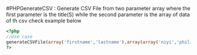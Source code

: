 #PHPGenerateCSV : Generate CSV File from two parameter array
where the first parameter is the title(S) while the second parameter is 
the array of data of th csv 
check example below
```php
<?php
//Use case
generateCSVFile(array('firstname','lastname'),array(array('niyi','philip'),array('ola','dare')));
?>
```
